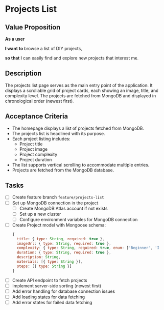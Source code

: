 # Projects List

## Value Proposition

**As a user**

**I want to** browse a list of DIY projects,

**so that** I can easily find and explore new projects that interest me.

## Description

The projects list page serves as the main entry point of the application. It displays a scrollable grid of project cards, each showing an image, title, and complexity level. The projects are fetched from MongoDB and displayed in chronological order (newest first).

## Acceptance Criteria

- The homepage displays a list of projects fetched from MongoDB.
- The projects list is headlined with its purpose.
- Each project listing includes:
  - Project title
  - Project image
  - Project complexity
  - Project duration
- The list supports vertical scrolling to accommodate multiple entries.
- Projects are fetched from the MongoDB database.

## Tasks

- [ ] Create feature branch `feature/projects-list`
- [ ] Set up MongoDB connection in the project
  - [ ] Create MongoDB Atlas account if not exists
  - [ ] Set up a new cluster
  - [ ] Configure environment variables for MongoDB connection
- [ ] Create Project model with Mongoose schema:
  ```javascript
  {
    title: { type: String, required: true },
    imageUrl: { type: String, required: true },
    complexity: { type: String, required: true, enum: ['Beginner', 'Intermediate', 'Advanced'] },
    duration: { type: String, required: true },
    description: String,
    materials: [{ type: String }],
    steps: [{ type: String }]
  }
  ```
- [ ] Create API endpoint to fetch projects
- [ ] Implement server-side sorting (newest first)
- [ ] Add error handling for database connection issues
- [ ] Add loading states for data fetching
- [ ] Add error states for failed data fetching
